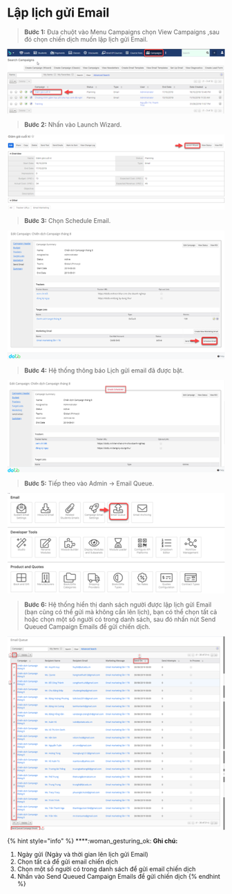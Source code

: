 # Lập lịch gửi Email

> **Bước 1:** Đưa chuột vào Menu Campaigns chọn View Campaigns ,sau đó chọn chiến dịch muốn lập lịch gửi Email.

![](../../.gitbook/assets/laplich1.png)

> **Bước 2:** Nhấn vào Launch Wizard.

![](../../.gitbook/assets/laplich2.png)

> **Bước 3:** Chọn Schedule Email.

![](../../.gitbook/assets/laplich3.png)

> **Bước 4:** Hệ thống thông báo Lịch gửi email đã được bật.

![](../../.gitbook/assets/laplich4.png)

> **Bước 5:** Tiếp theo vào Admin -> Email Queue.

![](../../.gitbook/assets/laplich5.png)

> **Bước 6:** Hệ thống hiển thị danh sách người được lập lịch gửi Email (bạn cũng có thể gửi mà không cần lên lịch), bạn có thể chọn tất cả hoặc chọn một số người có trong danh sách, sau đó nhấn nút Send Queued Campaign Emails để gửi chiến dịch.

![](../../.gitbook/assets/laplich6.png)

{% hint style="info" %}
****:woman\_gesturing\_ok: **Ghi chú:**

1. Ngày gửi (Ngày và thời gian lên lịch gửi Email)
2. Chọn tất cả để gửi email chiến dịch
3. Chọn một số người có trong danh sách để gửi email chiến dịch&#x20;
4. Nhấn vào Send Queued Campaign  Emails để gửi chiến dịch
{% endhint %}
